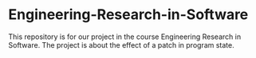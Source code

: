 # Engineering-Research-in-Software
This repository is for our project in the course Engineering Research in Software. The project is about the effect of a patch in program state.
